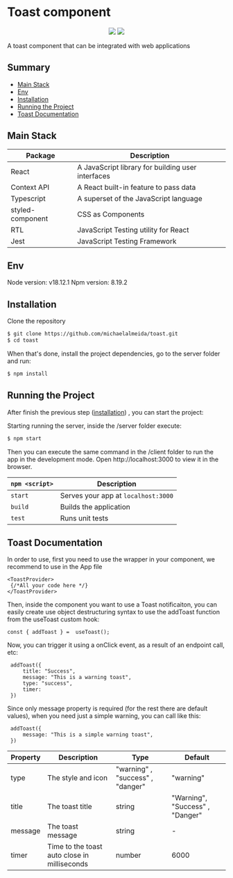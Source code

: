 # Toast component

<p align="center">
<img src="https://i.ibb.co/zJWyZCV/Screenshot-2023-08-22-at-11-46-50.png" >
<img src="https://i.ibb.co/R2NyF4C/Screenshot-2023-08-22-at-11-47-25.png" >
</p>

A toast component that can be integrated with web applications

## Summary

- [Main Stack](#main-stack)
- [Env](#env)
- [Installation](#installation)
- [Running the Project](#running-the-project)
- [Toast Documentation](#toast-documentation)

## Main Stack

| Package          | Description                                       |
| ---------------- | ------------------------------------------------- |
| React            | A JavaScript library for building user interfaces |
| Context API      | A React built-in feature to pass data             |
| Typescript       | A superset of the JavaScript language             |
| styled-component | CSS as Components                                 |
| RTL              | JavaScript Testing utility for React              |
| Jest             | JavaScript Testing Framework                      |

## Env

Node version: v18.12.1
Npm version: 8.19.2

## Installation

Clone the repository

```bash
$ git clone https://github.com/michaelalmeida/toast.git
$ cd toast
```

When that's done, install the project dependencies, go to the server folder and run:

```bash
$ npm install
```

## Running the Project

After finish the previous step ([installation](#installation)) , you can start the project:

Starting running the server, inside the /server folder execute:

```bash
$ npm start
```

Then you can execute the same command in the /client folder to run the app in the development mode. Open http://localhost:3000 to view it in the browser.

| `npm <script>` | Description                         |
| -------------- | ----------------------------------- |
| `start`        | Serves your app at `localhost:3000` |
| `build`        | Builds the application              |
| `test`         | Runs unit tests                     |

## Toast Documentation

In order to use, first you need to use the wrapper in your component, we recommend to use in the App file

    <ToastProvider>
     {/*All your code here */}
    </ToastProvider>

Then, inside the component you want to use a Toast notificaiton, you can easily create use object destructuring syntax to use the addToast function from the useToast custom hook:

    const { addToast } =  useToast();

Now, you can trigger it using a onClick event, as a result of an endpoint call, etc:

     addToast({
    	 title: "Success",
    	 message: "This is a warning toast",
    	 type: "success",
    	 timer:
     })

Since only message property is required (for the rest there are default values), when you need just a simple warning, you can call like this:

     addToast({
    	 message: "This is a simple warning toast",
     })

| Property | Description                                  | Type                             | Default                         |
| -------- | -------------------------------------------- | -------------------------------- | ------------------------------- |
| type     | The style and icon                           | "warning" , "success" , "danger" | "warning"                       |
| title    | The toast title                              | string                           | "Warning", "Success" , "Danger" |
| message  | The toast message                            | string                           | -                               |
| timer    | Time to the toast auto close in milliseconds | number                           | 6000                            |

